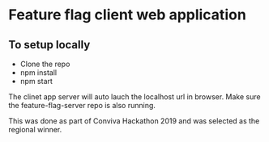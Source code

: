 # Feature flag client web application

## To setup locally

- Clone the repo
- npm install
- npm start

The clinet app server will auto lauch the localhost url in browser. Make sure the feature-flag-server repo is also running.

This was done as part of Conviva Hackathon 2019 and was selected as the regional winner.
